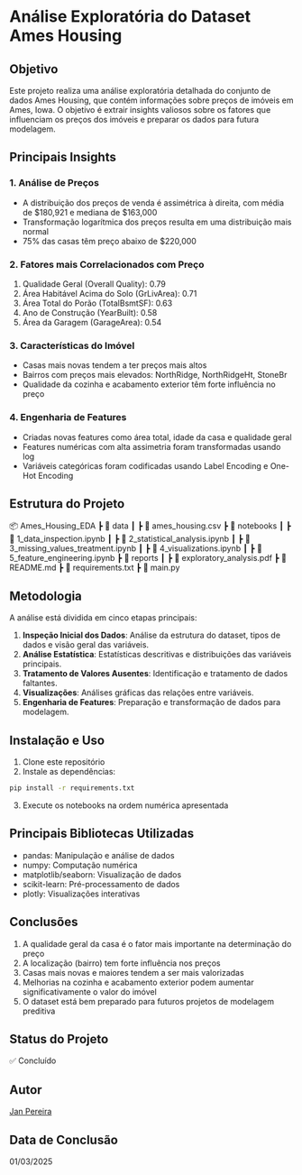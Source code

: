 # Análise Exploratória do Dataset Ames Housing

## Objetivo
Este projeto realiza uma análise exploratória detalhada do conjunto de dados Ames Housing, que contém informações sobre preços de imóveis em Ames, Iowa. O objetivo é extrair insights valiosos sobre os fatores que influenciam os preços dos imóveis e preparar os dados para futura modelagem.

## Principais Insights

### 1. Análise de Preços
- A distribuição dos preços de venda é assimétrica à direita, com média de $180,921 e mediana de $163,000
- Transformação logarítmica dos preços resulta em uma distribuição mais normal
- 75% das casas têm preço abaixo de $220,000

### 2. Fatores mais Correlacionados com Preço
1. Qualidade Geral (Overall Quality): 0.79
2. Área Habitável Acima do Solo (GrLivArea): 0.71
3. Área Total do Porão (TotalBsmtSF): 0.63
4. Ano de Construção (YearBuilt): 0.58
5. Área da Garagem (GarageArea): 0.54

### 3. Características do Imóvel
- Casas mais novas tendem a ter preços mais altos
- Bairros com preços mais elevados: NorthRidge, NorthRidgeHt, StoneBr
- Qualidade da cozinha e acabamento exterior têm forte influência no preço

### 4. Engenharia de Features
- Criadas novas features como área total, idade da casa e qualidade geral
- Features numéricas com alta assimetria foram transformadas usando log
- Variáveis categóricas foram codificadas usando Label Encoding e One-Hot Encoding

## Estrutura do Projeto
📦 Ames_Housing_EDA
 ┣ 📂 data
 ┃ ┣ 📄 ames_housing.csv
 ┣ 📂 notebooks
 ┃ ┣ 📄 1_data_inspection.ipynb
 ┃ ┣ 📄 2_statistical_analysis.ipynb
 ┃ ┣ 📄 3_missing_values_treatment.ipynb
 ┃ ┣ 📄 4_visualizations.ipynb
 ┃ ┣ 📄 5_feature_engineering.ipynb
 ┣ 📂 reports
 ┃ ┣ 📄 exploratory_analysis.pdf
 ┣ 📄 README.md
 ┣ 📄 requirements.txt
 ┣ 📄 main.py

## Metodologia
A análise está dividida em cinco etapas principais:

1. **Inspeção Inicial dos Dados**: Análise da estrutura do dataset, tipos de dados e visão geral das variáveis.
2. **Análise Estatística**: Estatísticas descritivas e distribuições das variáveis principais.
3. **Tratamento de Valores Ausentes**: Identificação e tratamento de dados faltantes.
4. **Visualizações**: Análises gráficas das relações entre variáveis.
5. **Engenharia de Features**: Preparação e transformação de dados para modelagem.

## Instalação e Uso
1. Clone este repositório
2. Instale as dependências:
```bash
pip install -r requirements.txt
```
3. Execute os notebooks na ordem numérica apresentada

## Principais Bibliotecas Utilizadas
- pandas: Manipulação e análise de dados
- numpy: Computação numérica
- matplotlib/seaborn: Visualização de dados
- scikit-learn: Pré-processamento de dados
- plotly: Visualizações interativas

## Conclusões
1. A qualidade geral da casa é o fator mais importante na determinação do preço
2. A localização (bairro) tem forte influência nos preços
3. Casas mais novas e maiores tendem a ser mais valorizadas
4. Melhorias na cozinha e acabamento exterior podem aumentar significativamente o valor do imóvel
5. O dataset está bem preparado para futuros projetos de modelagem preditiva

## Status do Projeto
✅ Concluído

## Autor
[Jan Pereira](https://github.com/janpereira82)

## Data de Conclusão
01/03/2025
